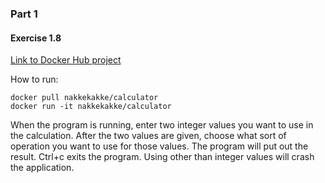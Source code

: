 ### Part 1

#### Exercise 1.8
[Link to Docker Hub project](https://cloud.docker.com/repository/docker/nakkekakke/calculator)

How to run:

    docker pull nakkekakke/calculator
    docker run -it nakkekakke/calculator

When the program is running, enter two integer values you want to use in the calculation. After the two values are given, choose what sort of operation you want to use for those values. The program will put out the result. Ctrl+c exits the program. Using other than integer values will crash the application.
